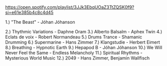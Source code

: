 https://open.spotify.com/playlist/3JJk3EbqUOaZ3TtZQSK0f9?si=e61e385b4c8c4d45

1.) "The Beast" - Jóhan Jóhanson

2.) Thythmic Variations - Daphne Oram
3.) Alberto Balsalm - Aphex Twin
4.) Eclats de voix - Robert Normandeau
5.) Drums Trance - Shamanic Drumming
6.) Supermarine - Hans Zimmer
7.) Klangstudie - Herbert Eimert
8.) Breathing - Hypnotic Earth
9.) Hepapod B - Jóhan Jóhanson
10.) We Will Never Feel the Same - Endless Melancholy
11.) Spiritual Rhythms - Mysterious World Music
12.) 2049 - Hans Zimmer, Benjamin Wallfisch
